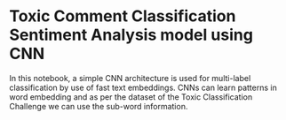 # Toxic Comment Classification Sentiment Analysis model using CNN
In this notebook, a simple CNN architecture is used for multi-label classification by use of fast text embeddings. CNNs can learn patterns in word embedding and as per the dataset of the Toxic Classification Challenge we can use the sub-word information.

